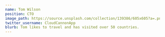 ```yaml
---
name: Tom Wilson
position: CTO
image_path: https://source.unsplash.com/collection/139386/605x605?a=.png
twitter_username: CloudCannonApp
blurb: Tom likes to travel and has visited over 50 countries.
---
```

